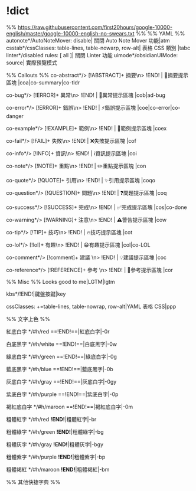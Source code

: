 # !dict
%% https://raw.githubusercontent.com/first20hours/google-10000-english/master/google-10000-english-no-swears.txt %%
%% YAML %%
autonote*/AutoNoteMover: disable| 關閉 Auto Note Mover 功能|atm
csstab*/cssClasses: table-lines, table-nowarp, row-alt| 表格 CSS 類別 |tabc
linter*/disabled rules: [ all ]| 關閉 Linter 功能
uimode*/obsidianUIMode: source| 實際預覽模式


%% Callouts %%
co-abstract*/> [!ABSTRACT]+ 摘要\n> !END! | 📔摘要提示區塊  |coa|co-summary|co-tldr

co-bug*/> [!ERROR]+ 異常\n> !END! | 🐞異常提示區塊  |cob|ad-bug

co-error*/> [!ERROR]+ 錯誤\n> !END! | ⚡錯誤提示區塊  |coe|co-error|co-danger

co-example*/> [!EXAMPLE]+ 範例\n> !END! | 📑範例提示區塊  |coex

co-fail*/> [!FAIL]+ 失敗\n> !END! | ❌失敗提示區塊  |cof

co-info*/> [!INFO]+ 資訊\n> !END! | ℹ️資訊提示區塊  |coi

co-note*/> [!NOTE]+ 重點\n> !END! | ✏️重點提示區塊  |con

co-quote*/> [!QUOTE]+ 引用\n> !END! | ✨引用提示區塊  |coqo

co-question*/> [!QUESTION]+ 問題\n> !END! | ❓問題提示區塊  |coq

co-success*/> [!SUCCESS]+ 完成\n> !END! | ✅完成提示區塊  |cos|co-done

co-warning*/> [!WARNING]+ 注意\n> !END! | ⚠️警告提示區塊  |cow

co-tip*/> [!TIP]+ 技巧\n> !END! | 🔥技巧提示區塊  |cot

co-lol*/> [!lol]+ 有趣\n> !END! | 😁有趣提示區塊  |col|co-LOL

co-comment*/> [!comment]+ 建議 \n> !END! | 💡建議提示區塊  |coc

co-reference*/> [!REFERENCE]+ 參考 \n> !END! | 📖參考提示區塊  |cor

%% Misc %%
Looks good to me|LGTM|lgtm

kbs*/<span class="keybs">!END!</span>|鍵盤按鍵|key

cssClasses: +=table-lines, table-nowrap, row-alt|YAML 表格 CSS|ppp


%% 文字上色 %%

紅底白字 */#h/red ==!END!==|紅底白字|-0r

白底黑字 */#h/white ==!END!==|白底黑字|-0w

綠底白字 */#h/green ==!END!==|綠底白字|-0g

藍底黑字 */#h/blue ==!END!==|藍底黑字|-0b

灰底白字 */#h/gray ==!END!==|灰底白字|-0gy

紫底白字 */#h/purple ==!END!==|紫底白字|-0p

褐紅底白字 */#h/maroon ==!END!==|褐紅底白字|-0m

粗體紅字 */#h/red **!END!**|粗體紅字|-br

粗體綠字 */#h/green **!END!**|粗體綠字|-bg

粗體灰字 */#h/gray **!END!**|粗體灰字|-bgy

粗體紫字 */#h/purple **!END!**|粗體紫字|-bp

粗體褐紅 */#h/maroon **!END!**|粗體褐紅|-bm


%% 其他快捷字典 %%

